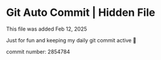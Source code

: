 # Git Auto Commit | Hidden File

This file was added Feb 12, 2025

Just for fun and keeping my daily git commit active 🤪

commit number: 2854784
